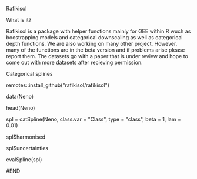 Rafikisol

What is it?

Rafikisol is a package with helper functions mainly for GEE within R wuch as boostrapping models and categorical downscaling as well as categorical depth functions. We are also
working on many other project. However, many of the functions are in the beta version and if problems arise please report them. The datasets go with a paper that is under review
and hope to come out with more datasets after recieving permission. 

Categorical splines

remotes::install_github("rafikisol/rafikisol")

data(Neno)

head(Neno)

spl = catSpline(Neno, class.var = "Class", type = "class", beta = 1, lam = 0.01)

spl$harmonised

spl$uncertainties

evalSpline(spl)

#END
